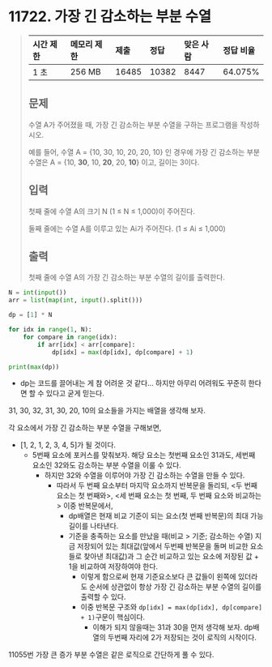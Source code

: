 # 11722. 가장 긴 감소하는 부분 수열

> | 시간 제한 | 메모리 제한 | 제출  | 정답  | 맞은 사람 | 정답 비율 |
> | :-------- | :---------- | :---- | :---- | :-------- | :-------- |
> | 1 초      | 256 MB      | 16485 | 10382 | 8447      | 64.075%   |
>
> ## 문제
>
> 수열 A가 주어졌을 때, 가장 긴 감소하는 부분 수열을 구하는 프로그램을 작성하시오.
>
> 예를 들어, 수열 A = {10, 30, 10, 20, 20, 10} 인 경우에 가장 긴 감소하는 부분 수열은 A = {10, **30**, 10, **20**, 20, **10**} 이고, 길이는 3이다.
>
> ## 입력
>
> 첫째 줄에 수열 A의 크기 N (1 ≤ N ≤ 1,000)이 주어진다.
>
> 둘째 줄에는 수열 A를 이루고 있는 Ai가 주어진다. (1 ≤ Ai ≤ 1,000)
>
> ## 출력
>
> 첫째 줄에 수열 A의 가장 긴 감소하는 부분 수열의 길이를 출력한다.

```python
N = int(input())
arr = list(map(int, input().split()))

dp = [1] * N

for idx in range(1, N):
    for compare in range(idx):
        if arr[idx] < arr[compare]:
            dp[idx] = max(dp[idx], dp[compare] + 1)

print(max(dp))
```

- dp는 코드를 끌어내는 게 참 어려운 것 같다... 하지만 아무리 어려워도 꾸준히 한다면 할 수 있다고 굳게 믿는다.



31, 30, 32, 31, 30, 20, 10의 요소들을 가지는 배열을 생각해 보자.

각 요소에서 가장 긴 감소하는 부분 수열을 구해보면,

- [1, 2, 1, 2, 3, 4, 5]가 될 것이다.
  - 5번째 요소에 포커스를 맞춰보자. 해당 요소는 첫번째 요소인 31과도, 세번째 요소인 32와도 감소하는 부분 수열을 이룰 수 있다.
    - 하지만 32와 수열을 이루어야 가장 긴 감소하는 수열을 만들 수 있다.
      - 따라서 두 번째 요소부터 마지막 요소까지 반복문을 돌리되, <두 번째 요소는 첫 번째와>, <세 번째 요소는 첫 번째, 두 번째 요소와 비교하는> 이중 반복문에서,
        - dp배열은 현재 비교 기준이 되는 요소(첫 번째 반복문)의 최대 가능 길이를 나타낸다.
        - 기준을 충족하는 요소를 만났을 때(비교 > 기준; 감소하는 수열) 지금 저장되어 있는 최대값(앞에서 두번째 반복문을 돌며 비교한 요소들로 찾아낸 최대값)과 그 순간 비교하고 있는 요소에 저장된 값 + 1을 비교하여 저장하여야 한다.
          - 이렇게 함으로써 현재 기준요소보다 큰 값들이 왼쪽에 있더라도 순서에 상관없이 항상 가장 긴 감소하는 부분 수열의 길이를 출력할 수 있다.
          - 이중 반복문 구조와 `dp[idx] = max(dp[idx], dp[compare] + 1)`구문이 핵심이다.
            - 이해가 되지 않을때는 31과 30을 먼저 생각해 보자. dp배열의 두번째 자리에 2가 저장되는 것이 로직의 시작이다.



11055번 가장 큰 증가 부분 수열은 같은 로직으로 간단하게 풀 수 있다.

